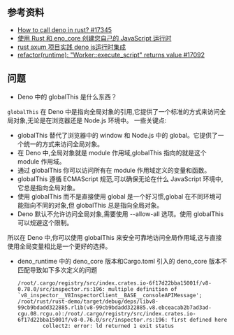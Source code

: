 ## 参考资料

- [How to call deno in rust? #17345](https://github.com/denoland/deno/discussions/17345)
- [使用 Rust 和 eno_core 创建您自己的 JavaScript 运行时](https://zenn.dev/k41531/articles/3896b8d496ebe0)
- [rust axum 项目实践 deno js运行时集成](https://blog.csdn.net/qq_15935157/article/details/124332463)
- [refactor(runtime): "Worker::execute_script" returns value #17092](https://github.com/denoland/deno/pull/17092)

## 问题

- Deno 中的 globalThis 是什么东西？

`globalThis` 在 Deno 中是指向全局对象的引用,它提供了一个标准的方式来访问全局对象,无论是在浏览器还是 Node.js 环境中。
一些关键点:
- globalThis 替代了浏览器中的 window 和 Node.js 中的 global。它提供了一个统一的方式来访问全局对象。
- 在 Deno 中,全局对象就是 module 作用域,globalThis 指向的就是这个 module 作用域。
- 通过 globalThis 你可以访问所有在 module 作用域定义的变量和函数。
- globalThis 遵循 ECMAScript 规范,可以确保无论在什么 JavaScript 环境中,它总是指向全局对象。
- 使用 globalThis 而不是直接使用 global 是一个好习惯,global 在不同环境可能指向不同的对象,但 globalThis 总是指向全局对象。
- Deno 默认不允许访问全局对象,需要使用 --allow-all 选项。使用 globalThis 可以规避这个限制。

所以在 Deno 中,你可以使用 globalThis 来安全可靠地访问全局作用域,这与直接使用全局变量相比是一个更好的选择。

- deno_runtime 中的 deno_core 版本和Cargo.toml 引入的 deno_core 版本不匹配导致如下多次定义的问题

    ```
    /root/.cargo/registry/src/index.crates.io-6f17d22bba15001f/v8-0.78.0/src/inspector.rs:196: multiple definition of `v8_inspector__V8InspectorClient__BASE__consoleAPIMessage'; /root/rust/rust-demo/target/debug/deps/libv8-99cb9bdadd322885.rlib(v8-99cb9bdadd322885.v8.ebceacab2b7ad3ad-cgu.08.rcgu.o):/root/.cargo/registry/src/index.crates.io-6f17d22bba15001f/v8-0.76.0/src/inspector.rs:196: first defined here
            collect2: error: ld returned 1 exit status
    ```